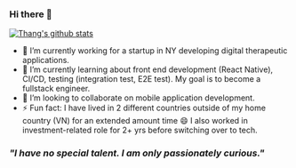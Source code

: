 ### Hi there 👋

<!--
**ttc290/ttc290** is a ✨ _special_ ✨ repository because its `README.md` (this file) appears on your GitHub profile.

Here are some ideas to get you started:

- 🔭 I’m currently working on ...
- 🌱 I’m currently learning ...
- 👯 I’m looking to collaborate on ...
- 🤔 I’m looking for help with ...
- 💬 Ask me about ...
- 📫 How to reach me: ...
- 😄 Pronouns: ...
- ⚡ Fun fact: ...
-->

[![Thang's github stats](https://github-readme-stats.vercel.app/api?username=ttc290&count_private=true&show_icons=true&theme=gruvbox)](https://github.com/ttc290/github-readme-stats)

- 🔭 I’m currently working for a startup in NY developing digital therapeutic applications.
- 🌱 I’m currently learning about front end development (React Native), CI/CD, testing (integration test, E2E test). My goal is to become a fullstack engineer.
- 👯 I’m looking to collaborate on mobile application development.
- ⚡ Fun fact: I have lived in 2 different countries outside of my home country (VN) for an extended amount time 😄 I also worked in investment-related role for 2+ yrs before switching over to tech.

### _"I have no special talent. I am only passionately curious."_
